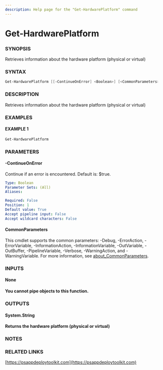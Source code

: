 ```yaml
---
description: Help page for the "Get-HardwarePlatform" command
---
```


# Get-HardwarePlatform

### SYNOPSIS

Retrieves information about the hardware platform (physical or virtual)

### SYNTAX

```powershell
Get-HardwarePlatform [[-ContinueOnError] <Boolean>] [<CommonParameters>]
```

### DESCRIPTION

Retrieves information about the hardware platform (physical or virtual)

### EXAMPLES

#### EXAMPLE 1

```powershell
Get-HardwarePlatform
```

### PARAMETERS

#### -ContinueOnError

Continue if an error is encountered. Default is: $true.

```yaml
Type: Boolean
Parameter Sets: (All)
Aliases:

Required: False
Position: 1
Default value: True
Accept pipeline input: False
Accept wildcard characters: False
```

#### CommonParameters

This cmdlet supports the common parameters: -Debug, -ErrorAction, -ErrorVariable, -InformationAction, -InformationVariable, -OutVariable, -OutBuffer, -PipelineVariable, -Verbose, -WarningAction, and -WarningVariable. For more information, see [about\_CommonParameters](http://go.microsoft.com/fwlink/?LinkID=113216).

### INPUTS

#### None

#### You cannot pipe objects to this function.

### OUTPUTS

#### System.String

#### Returns the hardware platform (physical or virtual)

### NOTES

### RELATED LINKS

[https://psappdeploytoolkit.com](https://psappdeploytoolkit.com)
